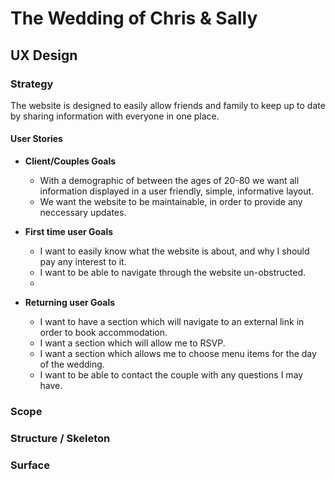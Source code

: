 # The Wedding of Chris & Sally
## UX Design
### Strategy
The website is designed to easily allow friends and family to keep up to date by sharing information with everyone in one place. 

#### User Stories
* __Client/Couples Goals__
    * With a demographic of between the ages of 20-80 we want all information displayed in a user friendly, simple, informative layout. 
    * We want the website to be maintainable, in order to provide any neccessary updates. 

* __First time user Goals__
    * I want to easily know what the website is about, and why I should pay any interest to it. 
    * I want to be able to navigate through the website un-obstructed. 
    *
* __Returning user Goals__  
    * I want to have a section which will navigate to an external link in order to book accommodation.
    * I want a section which will allow me to RSVP. 
    * I want a section which allows me to choose menu items for the day of the wedding. 
    * I want to be able to contact the couple with any questions I may have. 

### Scope

### Structure / Skeleton

### Surface


